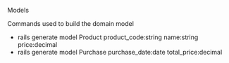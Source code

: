 
Models

Commands used to build the domain model
- rails generate model Product product_code:string name:string price:decimal
- rails generate model Purchase purchase_date:date total_price:decimal
